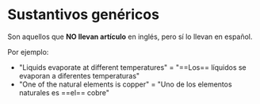 # Sustantivos genéricos

Son aquellos que **NO llevan artículo** en inglés, pero sí lo llevan en español.

Por ejemplo:

- "Liquids evaporate at different temperatures" = "==Los== líquidos se evaporan a diferentes temperaturas"
- "One of the natural elements is copper" = "Uno de los elementos naturales es ==el== cobre"
